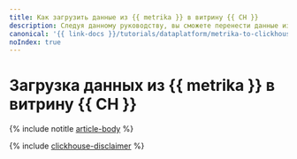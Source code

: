 ```yaml
---
title: Как загрузить данные из {{ metrika }} в витрину {{ CH }}
description: Следуя данному руководству, вы сможете перенести данные из счетчика {{ metrika }} в кластер {{ CH }}.
canonical: '{{ link-docs }}/tutorials/dataplatform/metrika-to-clickhouse'
noIndex: true
---
```


# Загрузка данных из {{ metrika }} в витрину {{ CH }}

{% include notitle [article-body](../../_tutorials/dataplatform/metrika-to-clickhouse.md) %}

{% include [clickhouse-disclaimer](../../_includes/clickhouse-disclaimer.md) %}
